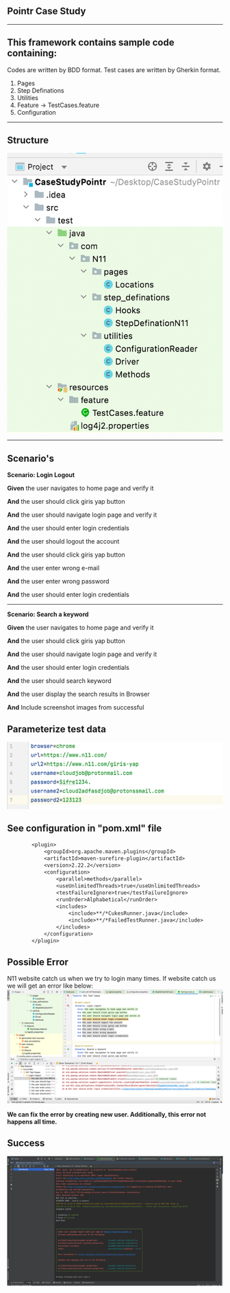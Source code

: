 ## Pointr Case Study

---
## This framework contains sample code containing:
Codes are written by BDD format.
Test cases are written by Gherkin format.

1. Pages 
2. Step Definations 
3. Utilities
4. Feature -> TestCases.feature
5. Configuration

---
## Structure
![img.png](img.png)

---

## Scenario's
**Scenario: Login Logout**

**Given** the user navigates to home page and verify it

**And** the user should click giris yap button

**And** the user should navigate login page and verify it

**And** the user should enter login credentials

**And** the user should logout the account

**And** the user should click giris yap button

**And** the user enter wrong e-mail

**And** the user enter wrong password

**And** the user should enter login credentials

---

**Scenario: Search a keyword**

**Given** the user navigates to home page and verify it

**And** the user should click giris yap button

**And** the user should navigate login page and verify it

**And** the user should enter login credentials

**And** the user should search keyword

**And** the user display the search results in Browser

**And** Include screenshot images from successful

## Parameterize test data

![img_1.png](img_1.png)

## See configuration in "pom.xml" file

            <plugin>
                <groupId>org.apache.maven.plugins</groupId>
                <artifactId>maven-surefire-plugin</artifactId>
                <version>2.22.2</version>
                <configuration>
                    <parallel>methods</parallel>
                    <useUnlimitedThreads>true</useUnlimitedThreads>
                    <testFailureIgnore>true</testFailureIgnore>
                    <runOrder>Alphabetical</runOrder>
                    <includes>
                        <include>**/*CukesRunner.java</include>
                        <include>**/*FailedTestRunner.java</include>
                    </includes>
                </configuration>
            </plugin>



## Possible Error

N11 website catch us when we try to login many times. If website catch us 
we will get an error like below:
![img_2.png](img_2.png)

**We can fix the error by creating new user.
Additionally, this error not happens all time.**


## Success

![img_3.png](img_3.png)








